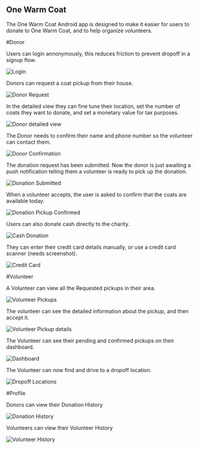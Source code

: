## One Warm Coat

The One Warm Coat Android app is designed to make it easier for users to donate to One Warm Coat, and to help organize volunteers.

#Donor

Users can login annonymously, this reduces friction to prevent dropoff in a signup flow.

![Login](/assets/login.png?raw=true)

Donors can request a coat pickup from their house.

![Donor Request](/assets/donor_request.png?raw=true)

In the detailed view they can fine tune their location, set the number of coats they want to donate, and set a monetary value for tax purposes.

![Donor detailed view](/assets/donor_request_detail.png?raw=true)

The Donor needs to confirm their name and phone number so the volunteer can contact them.

![Donor Confirmation](/assets/donor_request_confirmation.png?raw=true)

The donation request has been submitted.  Now the donor is just awaiting a push notification telling them a volunteer is ready to pick up the donation.

![Donation Submitted](/assets/donor_request_submitted.png?raw=true)

When a volunteer accepts, the user is asked to confirm that the coats are available today.

![Donation Pickup Confirmed](/assets/donor_pickup_confirmation.png?raw=true)

Users can also donate cash directly to the charity.

![Cash Donation](/assets/cash_donation.png?raw=true)

They can enter their credit card details manually, or use a credit card scanner (needs screenshot).

![Credit Card](/assets/credit_card_detail.png?raw=true)

#Volunteer

A Volunteer can view all the Requested pickups in their area.

![Volunteer Pickups](/assets/volunteer_pickups.png?raw=true)

The volunteer can see the detailed information about the pickup, and then accept it.

![Volunteer Pickup details](/assets/volunteer_pickups_detail.png?raw=true)

The Volunteer can see their pending and confirmed pickups on their dashboard.

![Dashboard](/assets/dashboard_pickups.png?raw=true)

The Volunteer can now find and drive to a dropoff location.

![Dropoff Locations](/assets/dropoff_locations.png?raw=true)

#Profile

Donors can view their Donation History

![Donation History](/assets/profile_donation_history.png?raw=true)

Volunteers can view their Volunteer History

![Volunteer History](/assets/profile_volunteer_history.png?raw=true)
